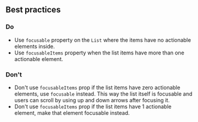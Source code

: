 ## Best practices

### Do

- Use `focusable` property on the `List` where the items have no actionable elements inside.
- Use `focusableItems` property when the list items have more than one actionable element.

### Don't

- Don't use `focusableItems` prop if the list items have zero actionable elements, use `focusable` instead.
  This way the list itself is focusable and users can scroll by using up and down arrows after focusing it.
- Don't use `focusableItems` prop if the list items have 1 actionable element, make that element focusable instead.
